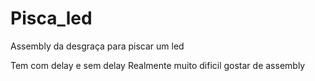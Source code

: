 # Pisca_led
Assembly da desgraça para piscar um led 

Tem com delay e sem delay
Realmente muito dificil gostar de assembly
